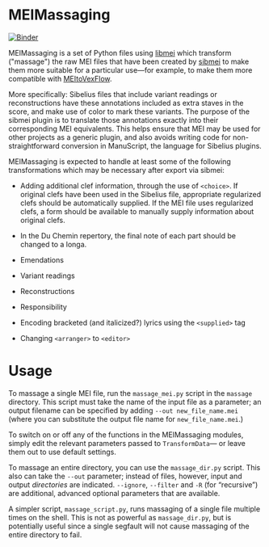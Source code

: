 MEIMassaging
============

[![Binder](https://mybinder.org/badge_logo.svg)](https://mybinder.org/v2/gh/nalves599/MEIMassaging/binder)

MEIMassaging is a set of Python files using [libmei](https://github.com/DDMAL/libmei)
which transform ("massage") the raw MEI files that have been created
by [sibmei](https://github.com/DuChemin/sibmei) to make them more suitable for
a particular use—for example, to make them more compatible with
[MEItoVexFlow](https://github.com/ironchicken/MEItoVexFlow).

More specifically: Sibelius files that include variant readings or
reconstructions have these annotations included as extra staves
in the score, and make use of color to mark these variants.
The purpose of the sibmei plugin is to translate those annotations
exactly into their corresponding MEI equivalents. This helps ensure
that MEI may be used for other projects as a generic plugin, and
also avoids writing code for non-straightforward conversion
in ManuScript, the language for Sibelius plugins.

MEIMassaging is expected to handle at least some of the following
transformations which may be necessary after export via sibmei:

 * Adding additional clef information, through the use of `<choice>`.
   If original clefs have been used in the Sibelius file, appropriate
   regularized clefs should be automatically supplied. If the MEI file
   uses regularized clefs, a form should be available to manually supply
   information about original clefs.
 
 * In the Du Chemin repertory, the final note of each part should
   be changed to a longa.
 
 * Emendations
 
 * Variant readings
 
 * Reconstructions
 
 * Responsibility
 
 * Encoding bracketed (and italicized?) lyrics using the `<supplied>` tag
 
 * Changing `<arranger>` to `<editor>`


Usage
=====

To massage a single MEI file, run the `massage_mei.py` script in the `massage`
directory. This script must take the name of the input file as a parameter;
an output filename can be specified by adding `--out new_file_name.mei`
(where you can substitute the output file name for `new_file_name.mei`.)

To switch on or off any of the functions in the MEIMassaging
modules, simply edit the relevant parameters passed to `TransformData`—
or leave them out to use default settings.

To massage an entire directory, you can use the `massage_dir.py` script.
This also can take the `--out` parameter; instead of files, however, input
and output _directories_ are indicated. `--ignore`, `--filter` and `-R`
(for “recursive”) are additional, advanced optional parameters that are
available.

A simpler script, `massage_script.py`, runs massaging of a single file
multiple times on the shell. This is not as powerful as `massage_dir.py`,
but is potentially useful since a single segfault will not cause
massaging of the entire directory to fail.
